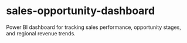 # sales-opportunity-dashboard
Power BI dashboard for tracking sales performance, opportunity stages, and regional revenue trends.

